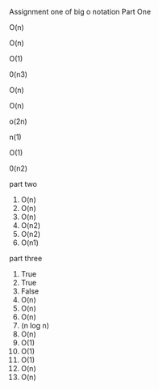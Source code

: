 Assignment one of big o notation
Part One
<!-- O(n + 10) -->
O(n)

<!-- O(100 * n) -->
O(n)

<!-- O(25) -->
O(1)

<!-- O(n^2 + n^3) -->
0(n3)

<!-- O(n + n + n + n) -->
O(n)

<!-- O(1000 * log(n) + n) -->
O(n)

<!-- O(1000 * n * log(n) + n) -->
o(2n)

<!-- O(2^n + n^2) -->
n(1)

<!-- O(5 + 3 + 1) -->
O(1)

<!-- O(n + n^(1/2) + n^2 + n * log(n)^10) -->
0(n2)

part two
1. O(n)
2. O(n)
3. O(n)
4. O(n2)
5. O(n2)
6. O(n1)

part three
1. True
2. True
3. False
4. O(n)
5. O(n)
6. O(n)
7. (n log n)
8. O(n)
9. O(1)
10. O(1)
11. O(1)
12. O(n)
13. O(n)
